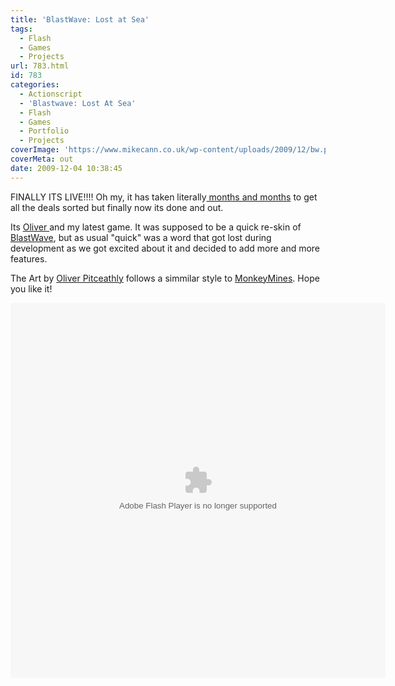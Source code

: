 ```yaml
---
title: 'BlastWave: Lost at Sea'
tags:
  - Flash
  - Games
  - Projects
url: 783.html
id: 783
categories:
  - Actionscript
  - 'Blastwave: Lost At Sea'
  - Flash
  - Games
  - Portfolio
  - Projects
coverImage: 'https://www.mikecann.co.uk/wp-content/uploads/2009/12/bw.png'
coverMeta: out
date: 2009-12-04 10:38:45
---
```


FINALLY ITS LIVE!!!! Oh my, it has taken literally[ months and months](https://www.mikecann.co.uk/personal-project/the-next-one-blast-wave-2/) to get all the deals sorted but finally now its done and out.

Its [Oliver ](https://www.olip.co.uk/)and my latest game. It was supposed to be a quick re-skin of [BlastWave](https://www.mikecann.co.uk/flash/blast-wave/), but as usual "quick" was a word that got lost during development as we got excited about it and decided to add more and more features.

The Art by [Oliver Pitceathly](https://www.olip.co.uk/) follows a simmilar style to [MonkeyMines](https://www.mikecann.co.uk/personal-project/monkey-mines/). Hope you like it!

<!-- more -->

<object style="width: 600px; height: 600px;" classid="clsid:d27cdb6e-ae6d-11cf-96b8-444553540000" width="600" height="600" codebase="https://download.macromedia.com/pub/shockwave/cabs/flash/swflash.cab#version=6,0,40,0"><param name="src" value="https://www.mikecann.co.uk/projects/blastwave2/blastwave.swf" /><embed style="width: 600px; height: 600px;" type="application/x-shockwave-flash" width="600" height="600" src="https://www.mikecann.co.uk/projects/blastwave2/blastwave.swf"></embed></object>